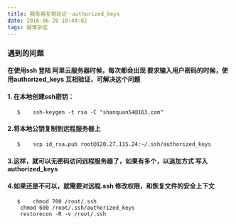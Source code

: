 ```yaml
---
title: 服务器互相验证－authorized_keys
date: 2016-06-28 10:44:02
tags: 疑难杂症
---
```


### 遇到的问题
**在使用ssh 登陆 阿里云服务器时候，每次都会出现 要求输入用户密码的时候，使用authorized_keys  互相验证，可解决这个问题**
#### 1. 在本地创建ssh密钥：  
```    shell
   $ 	ssh-keygen -t rsa -C "shanquan54@163.com"
```

#### 2.将本地公钥复制到远程服务器上
```    shell
   $ 	scp id_rsa.pub root@120.27.115.24:~/.ssh/authorized_keys
```

#### 3.这样，就可以无密码访问远程服务器了，如果有多个，以追加方式 写入authorized_keys

#### 4.如果还是不可以，就需要对远程.ssh 修改权限，和恢复文件的安全上下文  
```    shell
   $ 	chmod 700 /root/.ssh
   	chmod 600 /root/.ssh/authorized_keys
   	restorecon -R -v /root/.ssh
```
